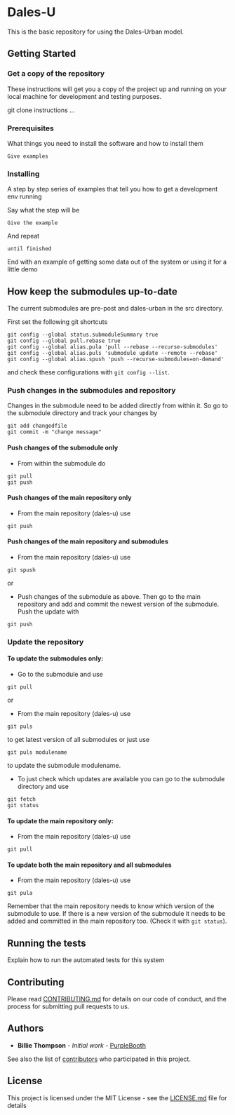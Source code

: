 # Dales-U

This is the basic repository for using the Dales-Urban model.

## Getting Started

### Get a copy of the repository
These instructions will get you a copy of the project up and running on your local machine for development and testing purposes.

git clone instructions ...

### Prerequisites

What things you need to install the software and how to install them

```
Give examples
```

### Installing

A step by step series of examples that tell you how to get a development env running

Say what the step will be

```
Give the example
```

And repeat

```
until finished
```

End with an example of getting some data out of the system or using it for a little demo

## How keep the submodules up-to-date

The current submodules are pre-post and dales-urban in the src directory.

First set the following git shortcuts

```
git config --global status.submoduleSummary true
git config --global pull.rebase true
git config --global alias.pula 'pull --rebase --recurse-submodules'
git config --global alias.puls 'submodule update --remote --rebase'
git config --global alias.spush 'push --recurse-submodules=on-demand'
```

and check these configurations with `git config --list`.

### Push changes in the submodules and repository

Changes in the submodule need to be added directly from within it.
So go to the submodule directory and track your changes by

```
git add changedfile
git commit -m "change message"
```

#### Push changes of the submodule only
* From within the submodule do

```
git pull
git push
```

#### Push changes of the main repository only
* From the main repository (dales-u) use

```
git push
```

#### Push changes of the main repository and submodules

* From the main repository (dales-u) use

```
git spush
```

or
* Push changes of the submodule as above. 
Then go to the main repository and add and commit the newest version of the submodule.
Push the update with

```
git push
```

### Update the repository

#### To update the submodules only:

* Go to the submodule and use 

```
git pull
```

or
* From the main repository (dales-u) use

```
git puls
``` 

to get latest version of all submodules or just use

```
git puls modulename
``` 

to update the submodule modulename.

* To just check which updates are available you can go to the submodule directory and use

```
git fetch
git status
```

#### To update the main repository only:

* From the main repository (dales-u) use

```
git pull
```

#### To update both the main repository and all submodules
* From the main repository (dales-u) use

```
git pula
```

Remember that the main repository needs to know which version of the submodule to use.
If there is a new version of the submodule it needs to be added and committed in the main repository too.
(Check it with `git status`).


## Running the tests

Explain how to run the automated tests for this system

## Contributing

Please read [CONTRIBUTING.md](https://gist.github.com/PurpleBooth/b24679402957c63ec426) for details on our code of conduct, and the process for submitting pull requests to us.

## Authors

* **Billie Thompson** - *Initial work* - [PurpleBooth](https://github.com/PurpleBooth)

See also the list of [contributors](https://github.com/your/project/contributors) who participated in this project.

## License

This project is licensed under the MIT License - see the [LICENSE.md](LICENSE.md) file for details
